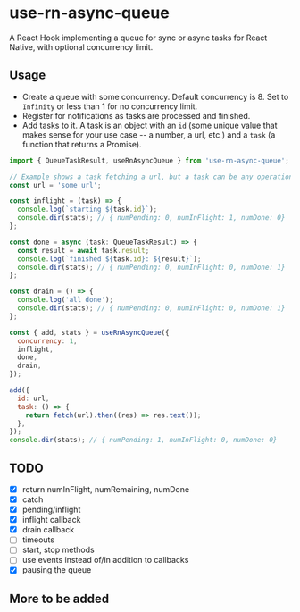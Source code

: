 # use-rn-async-queue

A React Hook implementing a queue for sync or async tasks for React Native, with optional
concurrency limit.

## Usage

- Create a queue with some concurrency. Default concurrency is 8. Set to
  `Infinity` or less than 1 for no concurrency limit.
- Register for notifications as tasks are processed and finished.
- Add tasks to it. A task is an object with an `id` (some unique value that
  makes sense for your use case -- a number, a url, etc.) and a `task` (a
  function that returns a Promise).

```javascript
import { QueueTaskResult, useRnAsyncQueue } from 'use-rn-async-queue';

// Example shows a task fetching a url, but a task can be any operation.
const url = 'some url';

const inflight = (task) => {
  console.log(`starting ${task.id}`);
  console.dir(stats); // { numPending: 0, numInFlight: 1, numDone: 0}
};

const done = async (task: QueueTaskResult) => {
  const result = await task.result;
  console.log(`finished ${task.id}: ${result}`);
  console.dir(stats); // { numPending: 0, numInFlight: 0, numDone: 1}
};

const drain = () => {
  console.log('all done');
  console.dir(stats); // { numPending: 0, numInFlight: 0, numDone: 1}
};

const { add, stats } = useRnAsyncQueue({
  concurrency: 1,
  inflight,
  done,
  drain,
});

add({
  id: url,
  task: () => {
    return fetch(url).then((res) => res.text());
  },
});
console.dir(stats); // { numPending: 1, numInFlight: 0, numDone: 0}
```

## TODO

- [x] return numInFlight, numRemaining, numDone
- [x] catch
- [x] pending/inflight
- [x] inflight callback
- [x] drain callback
- [ ] timeouts
- [ ] start, stop methods
- [ ] use events instead of/in addition to callbacks
- [x] pausing the queue

## More to be added
